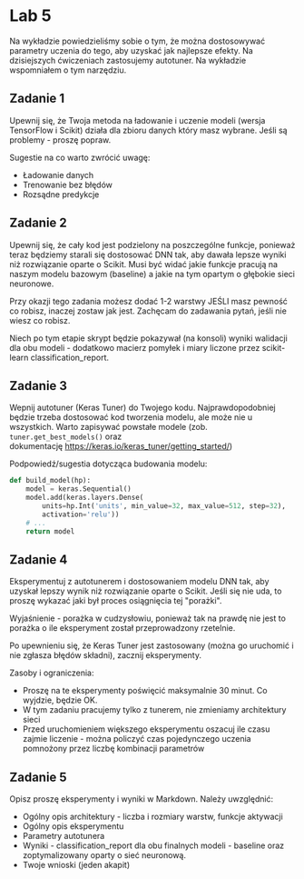 # Lab 5

Na wykładzie powiedzieliśmy sobie o tym, że można dostosowywać parametry uczenia do tego, aby uzyskać jak najlepsze efekty. Na dzisiejszych ćwiczeniach zastosujemy autotuner. Na wykładzie wspomniałem o tym narzędziu.

## Zadanie 1

Upewnij się, że Twoja metoda na ładowanie i uczenie modeli (wersja TensorFlow i Scikit) działa dla zbioru danych który masz wybrane. Jeśli są problemy - proszę popraw.

Sugestie na co warto zwrócić uwagę:

* Ładowanie danych
* Trenowanie bez błędów
* Rozsądne predykcje

## Zadanie 2

Upewnij się, że cały kod jest podzielony na poszczególne funkcje, ponieważ teraz będziemy starali się dostosować DNN tak, aby dawała lepsze wyniki niż rozwiązanie oparte o Scikit. Musi być widać jakie funkcje pracują na naszym modelu bazowym (baseline) a jakie na tym opartym o głębokie sieci neuronowe.

Przy okazji tego zadania możesz dodać 1-2 warstwy JEŚLI masz pewność co robisz, inaczej zostaw jak jest. Zachęcam do zadawania pytań, jeśli nie wiesz co robisz.

Niech po tym etapie skrypt będzie pokazywał (na konsoli) wyniki walidacji dla obu modeli - dodatkowo macierz pomyłek i miary liczone przez scikit-learn classification_report.

## Zadanie 3

Wepnij autotuner (Keras Tuner) do Twojego kodu. Najprawdopodobniej będzie trzeba dostosować kod tworzenia modelu, ale może nie u wszystkich. Warto zapisywać powstałe modele (zob. ```tuner.get_best_models()``` oraz dokumentację <https://keras.io/keras_tuner/getting_started/>)

Podpowiedź/sugestia dotycząca budowania modelu:

```python
def build_model(hp):
    model = keras.Sequential()
    model.add(keras.layers.Dense(
        units=hp.Int('units', min_value=32, max_value=512, step=32),
        activation='relu'))
    # ...
    return model
```


## Zadanie 4

Eksperymentuj z autotunerem i dostosowaniem modelu DNN tak, aby uzyskał lepszy wynik niż rozwiązanie oparte o Scikit. Jeśli się nie uda, to proszę wykazać jaki był proces osiągnięcia tej "porażki".

Wyjaśnienie - porażka w cudzysłowiu, ponieważ tak na prawdę nie jest to porażka o ile eksperyment został przeprowadzony rzetelnie.

Po upewnieniu się, że Keras Tuner jest zastosowany (można go uruchomić i nie zgłasza błędów składni), zacznij eksperymenty.

Zasoby i ograniczenia:

* Proszę na te eksperymenty poświęcić maksymalnie 30 minut. Co wyjdzie, będzie OK.
* W tym zadaniu pracujemy tylko z tunerem, nie zmieniamy architektury sieci
* Przed uruchomieniem większego eksperymentu oszacuj ile czasu zajmie liczenie - można policzyć czas pojedynczego uczenia pomnożony przez liczbę kombinacji parametrów

## Zadanie 5

Opisz proszę eksperymenty i wyniki w Markdown. Należy uwzględnić:

* Ogólny opis architektury - liczba i rozmiary warstw, funkcje aktywacji
* Ogólny opis eksperymentu
* Parametry autotunera
* Wyniki - classification_report dla obu finalnych modeli - baseline oraz zoptymalizowany oparty o sieć neuronową.
* Twoje wnioski (jeden akapit)
